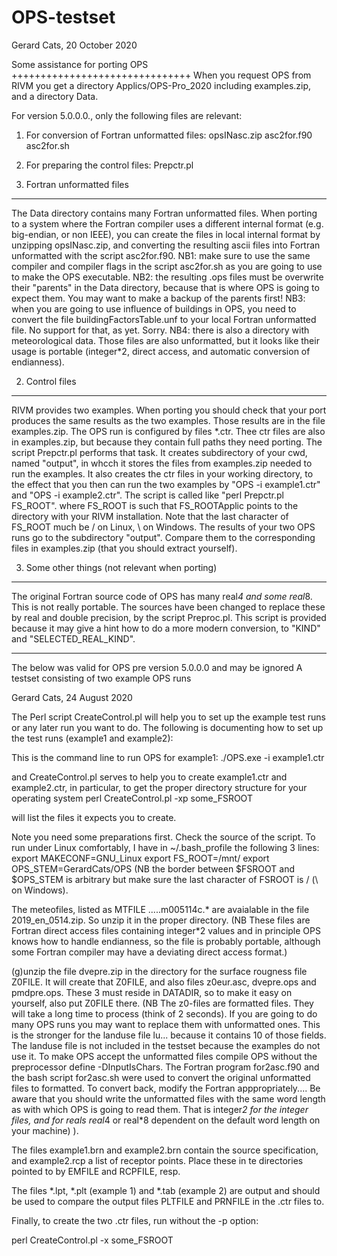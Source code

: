 # OPS-testset

Gerard Cats, 20 October 2020

Some assistance for porting OPS
+++++++++++++++++++++++++++++++
When you request OPS from RIVM you get a directory Applics/OPS-Pro_2020
including examples.zip, and a directory Data.

For version 5.0.0.0., only the following files are relevant:
1. For conversion of Fortran unformatted files:
opsINasc.zip asc2for.f90 asc2for.sh
2. For preparing the control files:
Prepctr.pl

1. Fortran unformatted files
----------------------------
The Data directory contains many Fortran unformatted files. When porting
to a system where the Fortran compiler uses a different internal format
(e.g. big-endian, or non IEEE), you can create the files in local internal
format by unzipping opsINasc.zip, and converting the resulting ascii files
into Fortran unformatted with the script asc2for.f90.
NB1: make sure to use the same compiler and compiler flags in the script asc2for.sh
as you are going to use to make the OPS executable.
NB2: the resulting .ops files must be overwrite their "parents" in the
Data directory, because that is where OPS is going to expect them. You
may want to make a backup of the parents first!
NB3: when you are going to use influence of buildings in OPS, you need to
convert the file buildingFactorsTable.unf to your local Fortran unformatted file.
No support for that, as yet. Sorry.
NB4: there is also a directory with meteorological data. Those files are
also unformatted, but it looks like their usage is portable (integer*2,
direct access, and automatic conversion of endianness).

2. Control files
----------------
RIVM provides two examples. When porting you should check that your port
produces the same results as the two examples. Those results are in the
file examples.zip.
The OPS run is configured by files *.ctr. Thee ctr files are also in examples.zip, but
because they contain full paths they need porting. The script Prepctr.pl
performs that task. It creates subdirectory of your cwd, named "output", in whcch
it stores the files from examples.zip needed to run the examples. It also
creates the ctr files in your working directory, to the effect that you then
can run the two examples by "OPS -i example1.ctr" and "OPS -i example2.ctr".
The script is called like
"perl Prepctr.pl FS_ROOT".
where FS_ROOT is such that FS_ROOTApplic points to the directory with your
RIVM installation. Note that the last character of FS_ROOT much be / on Linux,
\ on Windows.
The results of your two OPS runs go to the subdirectory "output". Compare them
to the corresponding files in examples.zip (that you should extract yourself).

3. Some other things (not relevant when porting)
--------------------
The original Fortran source code of OPS has many real*4 and some real*8. This
is not really portable. The sources have been changed to replace these by
real and double precision, by the script Preproc.pl. This script is provided
because it may give a hint how to do a more modern conversion, to "KIND" and
"SELECTED_REAL_KIND".
_______________________________________________________________________________

The below was valid for OPS pre version 5.0.0.0 and may be ignored
 A testset consisting of two example OPS runs

Gerard Cats, 24 August 2020

The Perl script CreateControl.pl will help you to set up the example test
runs or any later run you want to do. The following is documenting how
to set up the test runs (example1 and example2):

This is the command line to run OPS for example1:
./OPS.exe -i example1.ctr

and CreateControl.pl serves to help you to create example1.ctr and example2.ctr,
in particular, to get the proper directory structure for your operating system
perl CreateControl.pl -xp some_FSROOT

will list the files it expects you to create.

Note you need some preparations first. Check the source of the script.
To run under Linux comfortably, I have in ~/.bash_profile the following 3 lines:
export MAKECONF=GNU_Linux
export FS_ROOT=/mnt/
export OPS_STEM=GerardCats/OPS
(NB the border between $FSROOT and $OPS_STEM is arbitrary but make sure the 
last character of FSROOT is / (\ on Windows).


The meteofiles, listed as
MTFILE 	.....m005114c.*
are avaialable in the file 2019_en_0514.zip. So unzip it in the
proper directory.
(NB These files are Fortran direct access files containing integer*2 values
and in principle OPS knows how to handle endianness, so the file is probably
portable, although some Fortran compiler may have a deviating direct access format.)

(g)unzip the file dvepre.zip in the directory for the surface rougness
file Z0FILE. It will create that Z0FILE, and also files z0eur.asc, dvepre.ops and
pmdpre.ops. These 3 must reside in DATADIR, so to make it easy on yourself, also
put Z0FILE there.
	(NB The z0-files are formatted files. They will take a long time to process
	(think of 2 seconds). If you are going to do many OPS runs you may want to
	replace them with unformatted ones. This is the stronger for the landuse
	file lu...  because it contains 10 of those fields. The landuse file is 
	not included in the testset because the examples do not use it.
	To make OPS accept the unformatted files compile OPS without the
	preprocessor define -DInputIsChars.
	The Fortran program for2asc.f90 and the bash script for2asc.sh were
	used to convert the original unformatted files to formatted. To convert
	back, modify the Fortran apppropriately....
	Be aware that you should write the unformatted files with the same word
	length as with which OPS is going to read them. That is integer*2 for
	the integer files, and for reals real*4 or real*8 dependent on the
	default word length on your machine)
	).

The files example1.brn and example2.brn contain the source specification, and
example2.rcp a list of receptor points. Place these in te directories pointed
to by EMFILE and RCPFILE, resp.

The files *.lpt, *.plt (example 1) and *.tab (example 2) are output and should
be used to compare the output files PLTFILE and PRNFILE in the .ctr files to.

Finally, to create the two .ctr files, run without the -p option:

perl CreateControl.pl -x some_FSROOT

